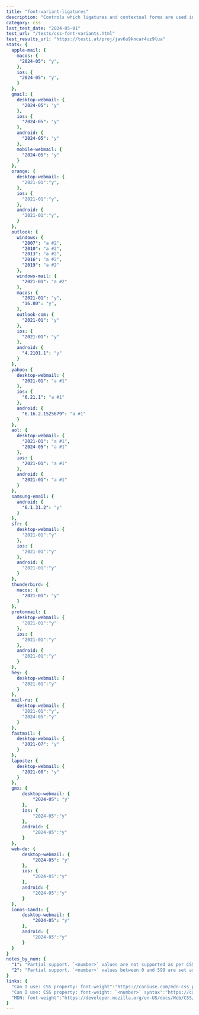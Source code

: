 ```yaml
---
title: "font-variant-ligatures"
description: "Controls which ligatures and contextual forms are used in textual content of the elements it applies to"
category: css
last_test_date: "2024-05-01"
test_url: "/tests/css-font-variants.html"
test_results_url: "https://testi.at/proj/jav6u9kncar4uz9lua"
stats: {
  apple-mail: {
    macos: {
     "2024-05": "y",
    },
    ios: {
     "2024-05": "y",
    }
  },
  gmail: {
    desktop-webmail: {
      "2024-05": "y"
    },
    ios: {
      "2024-05": "y"
    },
    android: {
      "2024-05": "y"
    },
    mobile-webmail: {
      "2024-05": "y"
    }
  },
  orange: {
    desktop-webmail: {
      "2021-01":"y",
    },
    ios: {
      "2021-01":"y",
    },
    android: {
      "2021-01":"y",
    }
  },
  outlook: {
    windows: {
      "2007": "a #2",
      "2010": "a #2",
      "2013": "a #2",
      "2016": "a #2",
      "2019": "a #2"
    },
    windows-mail: {
      "2021-01": "a #2"
    },
    macos: {
      "2021-01": "y",
      "16.80": "y",
    },
    outlook-com: {
      "2021-01": "y"
    },
    ios: {
      "2021-01": "y"
    },
    android: {
      "4.2101.1": "y"
    }
  },
  yahoo: {
    desktop-webmail: {
      "2021-01": "a #1"
    },
    ios: {
      "6.21.1": "a #1"
    },
    android: {
      "6.16.2.1525679": "a #1"
    }
  },
  aol: {
    desktop-webmail: {
      "2021-01": "a #1",
      "2024-05": "a #1"
    },
    ios: {
      "2021-01": "a #1"
    },
    android: {
      "2021-01": "a #1"
    }
  },
  samsung-email: {
    android: {
      "6.1.31.2": "y"
    }
  },
  sfr: {
    desktop-webmail: {
      "2021-01":"y"
    },
    ios: {
      "2021-01":"y"
    },
    android: {
      "2021-01":"y"
    }
  },
  thunderbird: {
    macos: {
      "2021-01": "y"
    }
  },
  protonmail: {
    desktop-webmail: {
      "2021-01":"y"
    },
    ios: {
      "2021-01":"y"
    },
    android: {
      "2021-01":"y"
    }
  },
  hey: {
    desktop-webmail: {
      "2021-01":"y"
    }
  },
  mail-ru: {
    desktop-webmail: {
      "2021-01":"y",
      "2024-05":"y"
    }
  },
  fastmail: {
    desktop-webmail: {
      "2021-07": "y"
    }
  },
  laposte: {
    desktop-webmail: {
      "2021-08": "y"
    }
  },
  gmx: {
      desktop-webmail: {
          "2024-05": "y"
      },
      ios: {
          "2024-05":"y"
      },
      android: {
          "2024-05":"y"
      }
  },
  web-de: {
      desktop-webmail: {
          "2024-05": "y"
      },
      ios: {
          "2024-05":"y"
      },
      android: {
          "2024-05":"y"
      }
  },
  ionos-1and1: {
      desktop-webmail: {
          "2024-05": "y"
      },
      android: {
          "2024-05":"y"
      }
  }
}
notes_by_num: {
  "1": "Partial support. `<number>` values are not supported as per CSS Fonts Level 4 where any `<number>` value between 1 and 1000 (inclusive) is a valid value. Only the following numeric values are supported: 100, 200, 300, 400, 500, 600, 700, 800, and 900.",
  "2": "Partial support. `<number>` values between 0 and 599 are set as normal font weight. `<number>` values between 600 and 1000 are set as bold font weight."
}
links: {
  "Can I use: CSS property: font-weight":"https://caniuse.com/mdn-css_properties_font-weight",
  "Can I use: CSS property: font-weight: `<number>` syntax":"https://caniuse.com/mdn-css_properties_font-weight_number",
  "MDN: font-weight":"https://developer.mozilla.org/en-US/docs/Web/CSS/font-weight"
}
---
```

